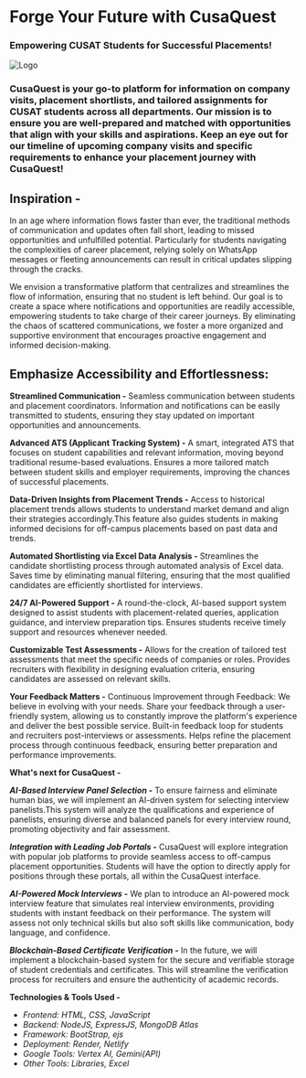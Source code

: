 # Forge Your Future with **CusaQuest**
### Empowering CUSAT Students for Successful Placements!

![Logo](https://github.com/ar1701/Placement-Management-System/blob/AnkitPallav-patch-1/CusaQuest_Logo.jpeg)

### **CusaQuest** is your go-to platform for information on company visits, placement shortlists, and tailored assignments for CUSAT students across all departments. Our mission is to ensure you are well-prepared and matched with opportunities that align with your skills and aspirations. Keep an eye out for our timeline of upcoming company visits and specific requirements to enhance your placement journey with CusaQuest!

## Inspiration - 
In an age where information flows faster than ever, the traditional methods of communication and updates often fall short, leading to missed opportunities and unfulfilled potential. Particularly for students navigating the complexities of career placement, relying solely on WhatsApp messages or fleeting announcements can result in critical updates slipping through the cracks.

We envision a transformative platform that centralizes and streamlines the flow of information, ensuring that no student is left behind. Our goal is to create a space where notifications and opportunities are readily accessible, empowering students to take charge of their career journeys. By eliminating the chaos of scattered communications, we foster a more organized and supportive environment that encourages proactive engagement and informed decision-making. 


##  **Emphasize Accessibility and Effortlessness:**

 **Streamlined Communication -**
 Seamless communication between students and placement coordinators. Information and notifications can be easily transmitted to students, ensuring they stay updated on important opportunities and announcements.

**Advanced ATS (Applicant Tracking System) -**
A smart, integrated ATS that focuses on student capabilities and relevant information, moving beyond traditional resume-based evaluations. Ensures a more tailored match between student skills and employer requirements, improving the chances of successful placements.

**Data-Driven Insights from Placement Trends -**
Access to historical placement trends allows students to understand market demand and align their strategies accordingly.This feature also guides students in making informed decisions for off-campus placements based on past data and trends.

**Automated Shortlisting via Excel Data Analysis -**
Streamlines the candidate shortlisting process through automated analysis of Excel data. Saves time by eliminating manual filtering, ensuring that the most qualified candidates are efficiently shortlisted for interviews.

**24/7 AI-Powered Support -**
A round-the-clock, AI-based support system designed to assist students with placement-related queries, application guidance, and interview preparation tips. Ensures students receive timely support and resources whenever needed.

**Customizable Test Assessments -**
Allows for the creation of tailored test assessments that meet the specific needs of companies or roles. Provides recruiters with flexibility in designing evaluation criteria, ensuring candidates are assessed on relevant skills.

**Your Feedback Matters -**
Continuous Improvement through Feedback: We believe in evolving with your needs. Share your feedback through a user-friendly system, allowing us to constantly improve the platform's experience and deliver the best possible service. Built-in feedback loop for students and recruiters post-interviews or assessments. Helps refine the placement process through continuous feedback, ensuring better preparation and performance improvements.


**What's next for CusaQuest -**

***AI-Based Interview Panel Selection -***
To ensure fairness and eliminate human bias, we will implement an AI-driven system for selecting interview panelists.This system will analyze the qualifications and experience of panelists, ensuring diverse and balanced panels for every interview round, promoting objectivity and fair assessment.

***Integration with Leading Job Portals -***
CusaQuest will explore integration with popular job platforms to provide seamless access to off-campus placement opportunities. Students will have the option to directly apply for positions through these portals, all within the CusaQuest interface.

***AI-Powered Mock Interviews -***
We plan to introduce an AI-powered mock interview feature that simulates real interview environments, providing students with instant feedback on their performance. The system will assess not only technical skills but also soft skills like communication, body language, and confidence.

***Blockchain-Based Certificate Verification -***
In the future, we will implement a blockchain-based system for the secure and verifiable storage of student credentials and certificates. This will streamline the verification process for recruiters and ensure the authenticity of academic records.


**Technologies & Tools Used -**
- *Frontend: HTML, CSS, JavaScript*
- *Backend: NodeJS, ExpressJS, MongoDB Atlas*
- *Framework: BootStrap, ejs*
- *Deployment: Render, Netlify*
- *Google Tools: Vertex AI, Gemini(API)*
- *Other Tools: Libraries, Excel*

